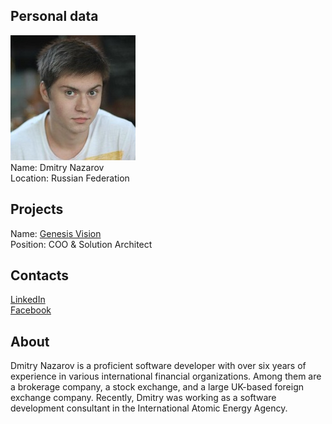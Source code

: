 ## Personal data
![dmitry nazarov photo](photo/dmitry_nazarov.jpg)  
Name:   Dmitry Nazarov  
Location: Russian Federation  
## Projects 
Name: [Genesis Vision](../projects/genesis_vision.md)  
Position: COO & Solution Architect   
## Contacts
[LinkedIn](https://www.linkedin.com/in/dmitry-nazarov-01b382105/)      
[Facebook](https://www.facebook.com/profile.php?id=100010030235814)
## About
Dmitry Nazarov is a proficient software developer with over six years of experience
in various international financial organizations. Among them are a brokerage company, a stock exchange, and a
large UK-based foreign exchange company. Recently, Dmitry was working as a software development consultant in
the International Atomic Energy Agency.
